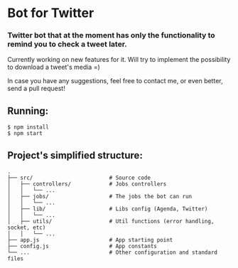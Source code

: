 # Bot for Twitter

### Twitter bot that at the moment has only the functionality to remind you to check a tweet later.

Currently working on new features for it. Will try to implement the possibility to download a tweet's media =)

In case you have any suggestions, feel free to contact me, or even better, send a pull request!

## Running:

```
$ npm install
$ npm start
```

## Project's simplified structure:

```
.
├── src/                        # Source code
│   ├── controllers/            # Jobs controllers
│   │   └── ...    
│   ├── jobs/                   # The jobs the bot can run 
│   │   └── ...    
│   ├── lib/                    # Libs config (Agenda, Twitter)  
│   │   └── ...    
│   ├── utils/                  # Util functions (error handling, socket, etc)
│   │   └── ...
├── app.js                      # App starting point
├── config.js                   # App constants
└── ...                         # Other configuration and standard files
```